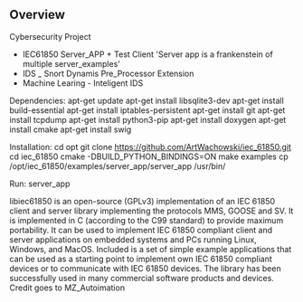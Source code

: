## Overview

Cybersecurity Project
- IEC61850 Server_APP + Test Client 'Server app is a frankenstein of multiple server_examples' 
- IDS _ Snort Dynamis Pre_Processor Extension
- Machine Learing - Inteligent IDS

Dependencies:
apt-get update
apt-get install libsqlite3-dev
apt-get install build-essential
apt-get install iptables-persistent
apt-get install git
apt-get install tcpdump
apt-get install python3-pip
apt-get install doxygen
apt-get install cmake
apt-get install swig

Installation:
cd opt
git clone https://github.com/ArtWachowski/iec_61850.git
cd iec_61850
cmake -DBUILD_PYTHON_BINDINGS=ON 
make examples
cp /opt/iec_61850/examples/server_app/server_app /usr/bin/

Run:
server_app


libiec61850 is an open-source (GPLv3) implementation of an IEC 61850 client and server library implementing the protocols MMS, GOOSE and SV. 
It is implemented in C (according to the C99 standard) to provide maximum portability. 
It can be used to implement IEC 61850 compliant client and server applications on embedded systems and PCs running Linux, Windows, and MacOS. 
Included is a set of simple example applications that can be used as a starting point to implement own IEC 61850 compliant devices or to communicate with IEC 61850 devices. 
The library has been successfully used in many commercial software products and devices. Credit goes to MZ_Autoimation
